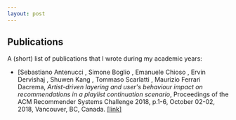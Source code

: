 ```yaml
---
layout: post
---
```


## Publications

A (short) list of publications that I wrote during my academic years:

* [Sebastiano Antenucci , Simone Boglio , Emanuele Chioso , Ervin Dervishaj , Shuwen Kang , Tommaso Scarlatti , Maurizio Ferrari Dacrema, *Artist-driven layering and user's behaviour impact on recommendations in a playlist continuation scenario*, Proceedings of the ACM Recommender Systems Challenge 2018, p.1-6, October 02-02, 2018, Vancouver, BC, Canada. [[link]]()